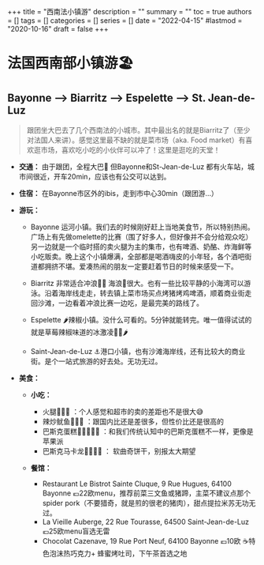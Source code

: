 +++
title = "西南法小镇游"
description = ""
summary = ""
toc = true
authors = []
tags = []
categories = []
series = []
date =  "2022-04-15"
#lastmod = "2020-10-16"
draft = false
+++
# 法国西南部小镇游🏖️
## Bayonne ——> Biarritz ——> Espelette ——> St. Jean-de-Luz

> 跟团坐大巴去了几个西南法的小城市。其中最出名的就是Biarritz了（至少对法国人来讲）。感觉这里最不缺的就是菜市场（aka. Food market）有喜欢逛市场，喜欢吃小吃的小伙伴可以冲了！这里是逛吃的天堂！

- **交通：** 由于跟团，全程大巴🚌 但Bayonne和St-Jean-de-Luz 都有火车站，城市间很近，开车20min，应该也有公交可以达到。

- **住宿：** 在Bayonne市区外的ibis，走到市中心30min（跟团游…）

- **游玩：**
    - Bayonne 运河小镇。我们去的时候刚好赶上当地美食节，所以特别热闹。广场上有先做omelette的比赛（围了好多人，但好像并不会分给观众吃）另一边就是一个临时搭的卖火腿为主的集市，也有啤酒、奶酪、炸海鲜等小吃贩卖。晚上这个小镇爆满，全部都是喝酒嗨皮的小年轻，各个酒吧街道都拥挤不堪。爱凑热闹的朋友一定要赶着节日的时候来感受一下。

    - Biarritz 非常适合冲浪🏄‍♀️ 海浪🌊很大。也有一些比较平静的小海湾可以游泳。沿着海岸线走走，转去镇上菜市场买点烤猪烤鸡啤酒，顺着商业街走回沙滩，一边看着冲浪比赛一边吃，是最完美的路线了。

    - Espelette 🌶️辣椒小镇。没什么可看的。5分钟就能转完。唯一值得试试的就是草莓辣椒味道的冰激凌🍦🍓🌶️

    - Saint-Jean-de-Luz ⚓️港口小镇，也有沙滩海岸线，还有比较大的商业街。是个一站式旅游的好去处。无功无过。

- **美食：**

    - **小吃：**
        - 火腿🌟🌟🌟 ：个人感觉和超市的卖的差距也不是很大😅
        - 辣炒鱿鱼🌟🌟🌟 ：跟国内比还是差很多，但性价比还是很高的
        - 巴斯克蛋糕🥧🌟🌟🌟🌟 ：和我们传统认知中的巴斯克蛋糕不一样，更像是苹果派
        - 巴斯克马卡龙🍪🌟🌟🌟 ： 软曲奇饼干，别报太大期望

    - **餐馆：**
        - Restaurant Le Bistrot Sainte Cluque, 9 Rue Hugues, 64100 Bayonne 💶22欧menu，推荐前菜三文鱼或猪蹄，主菜不建议点那个spider pork（不要猎奇，就是煎的很老的猪肉），甜点提拉米苏无功无过。
        - La Vieille Auberge, 22 Rue Tourasse, 64500 Saint-Jean-de-Luz 💶25欧menu盲选无雷
        - Chocolat Cazenave, 19 Rue Port Neuf, 64100 Bayonne 💶10欧 ☕️特色泡沫热巧克力+ 蜂蜜烤吐司，下午茶首选之地
